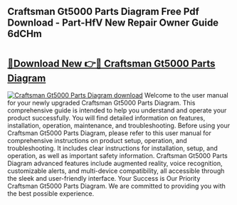 ## Craftsman Gt5000 Parts Diagram Free Pdf Download - Part-HfV New Repair Owner Guide 6dCHm

# <h2><a href="http://dfskmp.blite.top/?on=Craftsman+Gt5000+Parts+Diagram">🔗Download New 👉🔴 Craftsman Gt5000 Parts Diagram</a></h2>

[![Craftsman Gt5000 Parts Diagram download](https://i.imgur.com/lujVjoI.png)](http://dfskmp.blite.top/?on=Craftsman+Gt5000+Parts+Diagram)
Welcome to the user manual for your newly upgraded Craftsman Gt5000 Parts Diagram. This comprehensive guide is intended to help you understand and operate your product successfully. You will find detailed information on features, installation, operation, maintenance, and troubleshooting. Before using your Craftsman Gt5000 Parts Diagram, please refer to this user manual for comprehensive instructions on product setup, operation, and troubleshooting. It includes clear instructions for installation, setup, and operation, as well as important safety information. Craftsman Gt5000 Parts Diagram advanced features include augmented reality, voice recognition, customizable alerts, and multi-device compatibility, all accessible through the sleek and user-friendly interface. Your Success is Our Priority Craftsman Gt5000 Parts Diagram. We are committed to providing you with the best possible experience.
